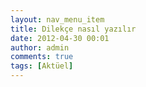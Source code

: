 ```yaml
---
layout: nav_menu_item
title: Dilekçe nasıl yazılır
date: 2012-04-30 00:01
author: admin
comments: true
tags: [Aktüel]
---
```


